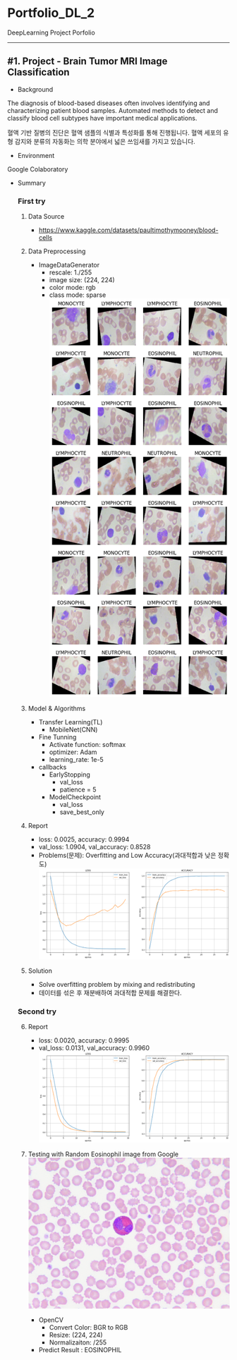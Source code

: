 # Portfolio_DL_2
DeepLearning Project Porfolio

***
<h2>#1. Project - Brain Tumor MRI Image Classification</h2> 

- Background
<p>The diagnosis of blood-based diseases often involves identifying and characterizing patient blood samples.
Automated methods to detect and classify blood cell subtypes have important medical applications.</p>
<p>혈액 기반 질병의 진단은 혈액 샘플의 식별과 특성화를 통해 진행됩니다. 혈액 세포의 유형 감지와 분류의 자동화는 의학 분야에서 넓은 쓰임새를 가지고 있습니다.</p>

- Environment
<p>Google Colaboratory</p> 

- Summary

  <h3>First try</h3>

	1. Data Source
		- https://www.kaggle.com/datasets/paultimothymooney/blood-cells
	
	2. Data Preprocessing
		- ImageDataGenerator
  			- rescale: 1./255
     		- image size: (224, 224)
        	- color mode: rgb
          	- class mode: sparse<br>
		![Blood Cell Images with Label Names](https://github.com/kkyukkyu99/Portfolio_DL_2/blob/main/Blood_Cell_Images_and_Label_Names.png)
	
	3. Model & Algorithms
		- Transfer Learning(TL)
  			- MobileNet(CNN)
     	- Fine Tunning
       		- Activate function: softmax
          	- optimizer: Adam
            - learning_rate: 1e-5
        - callbacks
            - EarlyStopping
                - val_loss
                - patience = 5
            - ModelCheckpoint
                - val_loss
                - save_best_only

	4. Report
		- loss: 0.0025, accuracy: 0.9994
  		- val_loss: 1.0904, val_accuracy: 0.8528
    	- Problems(문제): Overfitting and Low Accuracy(과대적합과 낮은 정확도)<br>
      	![First_Training_Result](https://github.com/kkyukkyu99/Portfolio_DL_2/blob/main/First_Training_Result.png)<br>
	
	5. Solution
		- Solve overfitting problem by mixing and redistributing
  		- 데이터를 섞은 후 재분배하여 과대적합 문제를 해결한다.

  <h3>Second try</h3>
  
  	6. Report
  	   	- loss: 0.0020, accuracy: 0.9995
  	   	- val_loss: 0.0131, val_accuracy: 0.9960<br>
  	   	![Second_Training_Result](https://github.com/kkyukkyu99/Portfolio_DL_2/blob/main/Second_Training_Result.png)<br>

    7. Testing with Random Eosinophil image from Google<br>
  	  	![Random Eosinophil image from Google](https://github.com/kkyukkyu99/Portfolio_DL_2/blob/main/Eosinophil_predict_image.jpg)<br>
		- OpenCV
  			- Convert Color: BGR to RGB
  	  		- Resize: (224, 224)
  	    	- Normalizaiton: /255
  	    - Predict Result : EOSINOPHIL

         
